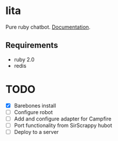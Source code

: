lita
=====================================================================

Pure ruby chatbot. [Documentation](http://jimmycuadra.github.io/lita/).

Requirements
---------------------------------------------------------------------
- ruby 2.0
- redis

TODO
=====================================================================
- [X] Barebones install
- [ ] Configure robot
- [ ] Add and configure adapter for Campfire
- [ ] Port functionality from SirScrappy hubot
- [ ] Deploy to a server
